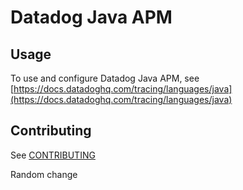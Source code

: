 # Datadog Java APM

## Usage

To use and configure Datadog Java APM, see [https://docs.datadoghq.com/tracing/languages/java](https://docs.datadoghq.com/tracing/languages/java)

## Contributing

See [CONTRIBUTING](CONTRIBUTING.md)

Random change
